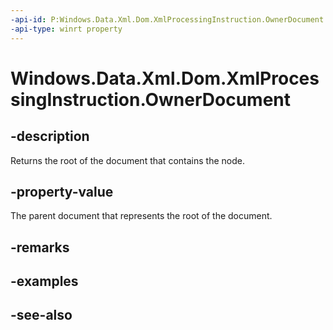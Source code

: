 ```yaml
---
-api-id: P:Windows.Data.Xml.Dom.XmlProcessingInstruction.OwnerDocument
-api-type: winrt property
---
```


<!-- Property syntax
public Windows.Data.Xml.Dom.XmlDocument OwnerDocument { get; }
-->

# Windows.Data.Xml.Dom.XmlProcessingInstruction.OwnerDocument

## -description
Returns the root of the document that contains the node.

## -property-value
The parent document that represents the root of the document.

## -remarks

## -examples

## -see-also
